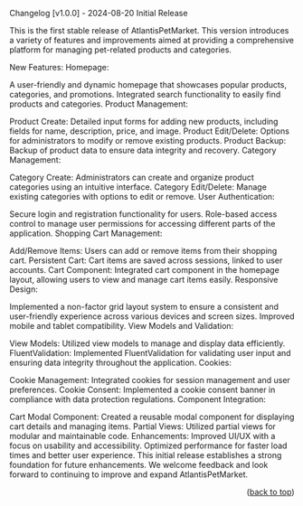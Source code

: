 Changelog
[v1.0.0] - 2024-08-20
Initial Release

This is the first stable release of AtlantisPetMarket. This version introduces a variety of features and improvements aimed at providing a comprehensive platform for managing pet-related products and categories.

New Features:
Homepage:

A user-friendly and dynamic homepage that showcases popular products, categories, and promotions.
Integrated search functionality to easily find products and categories.
Product Management:

Product Create: Detailed input forms for adding new products, including fields for name, description, price, and image.
Product Edit/Delete: Options for administrators to modify or remove existing products.
Product Backup: Backup of product data to ensure data integrity and recovery.
Category Management:

Category Create: Administrators can create and organize product categories using an intuitive interface.
Category Edit/Delete: Manage existing categories with options to edit or remove.
User Authentication:

Secure login and registration functionality for users.
Role-based access control to manage user permissions for accessing different parts of the application.
Shopping Cart Management:

Add/Remove Items: Users can add or remove items from their shopping cart.
Persistent Cart: Cart items are saved across sessions, linked to user accounts.
Cart Component: Integrated cart component in the homepage layout, allowing users to view and manage cart items easily.
Responsive Design:

Implemented a non-factor grid layout system to ensure a consistent and user-friendly experience across various devices and screen sizes.
Improved mobile and tablet compatibility.
View Models and Validation:

View Models: Utilized view models to manage and display data efficiently.
FluentValidation: Implemented FluentValidation for validating user input and ensuring data integrity throughout the application.
Cookies:

Cookie Management: Integrated cookies for session management and user preferences.
Cookie Consent: Implemented a cookie consent banner in compliance with data protection regulations.
Component Integration:

Cart Modal Component: Created a reusable modal component for displaying cart details and managing items.
Partial Views: Utilized partial views for modular and maintainable code.
Enhancements:
Improved UI/UX with a focus on usability and accessibility.
Optimized performance for faster load times and better user experience.
This initial release establishes a strong foundation for future enhancements. We welcome feedback and look forward to continuing to improve and expand AtlantisPetMarket.

<p align="right">(<a href="#readme-top">back to top</a>)</p>
